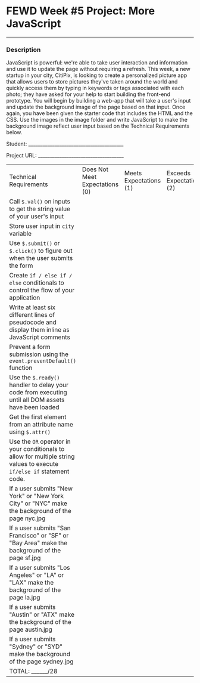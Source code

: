 # FEWD Week #5 Project: More JavaScript

---


### Description


JavaScript is powerful: we're able to take user interaction and information and use it to update the page without requiring a refresh. This week, a new startup in your city, CitiPix, is looking to create a personalized picture app that allows users to store pictures they've taken around the world and quickly access them by typing in keywords or tags associated with each photo; they have asked for your help to start building the front-end prototype. You will begin by building a web-app that will take a user's input and update the background image of the page based on that input. Once again, you have been given the starter code that includes the HTML and the CSS. Use the images in the image folder and write JavaScript to make the background image reflect user input based on the Technical Requirements  below.

Student: ________________________________________

Project URL: ____________________________________

|                                                                                                                                   |                                |                        |                          |
|-----------------------------------------------------------------------------------------------------------------------------------|--------------------------------|------------------------|--------------------------|
| Technical Requirements                                                                                                            | Does Not Meet Expectations (0) | Meets Expectations (1) | Exceeds Expectations (2) |
| Call ```$.val()``` on inputs to get the string value of your user's input                                                         |                                |                        |                          |
| Store user input in ```city``` variable                                                                                           |                                |                        |                          |
| Use ```$.submit()``` or ```$.click()``` to figure out when the user submits the form                                              |                                |                        |                          |
| Create ```if / else if / else``` conditionals to control the flow of your application                                             |                                |                        |                          |
| Write at least six different lines of pseudocode and display them inline as JavaScript comments                                   |                                |                        |                          |
| Prevent a form submission using the ```event.preventDefault()``` function                                                         |                                |                        |                          |
| Use the ```$.ready()``` handler to delay your code from executing until all DOM assets have been loaded                           |                                |                        |                          |
| Get the first element from an attribute name using ```$.attr()```                                                                 |                                |                        |                          |
| Use the ```OR``` operator in your conditionals to allow for multiple string values to execute ```if/else if``` statement code.    |                                |                        |                          |
| If a user submits "New York" or "New York City" or "NYC" make the background of the page nyc.jpg                                  |                                |                        |                          |
| If a user submits "San Francisco" or "SF" or "Bay Area" make the background of the page sf.jpg                                    |                                |                        |                          |
| If a user submits "Los Angeles" or "LA" or "LAX" make the background of the page la.jpg                                           |                                |                        |                          |
| If a user submits "Austin" or "ATX" make the background of the page austin.jpg                                                    |                                |                        |                          |
| If a user submits "Sydney" or "SYD" make the background of the page sydney.jpg                                                    |                                |                        |                          |
| TOTAL: ______/28                                                                                                                  |                                |                        |                          |
